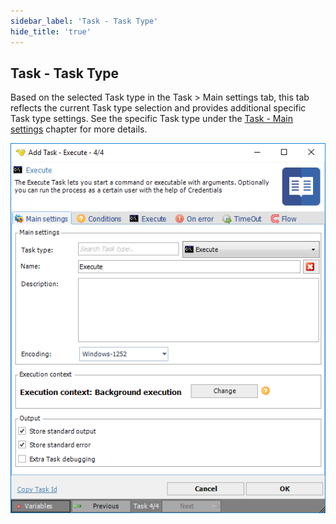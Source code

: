 ```yaml
---
sidebar_label: 'Task - Task Type'
hide_title: 'true'
---
```


## Task - Task Type

Based on the selected Task type in the Task > Main settings tab, this tab reflects the current Task type selection and provides additional specific Task type settings. See the specific Task type under the [Task - Main settings](job-tasks-task-main-settings) chapter for more details.

![](../../../static/img/tasktype.png)


